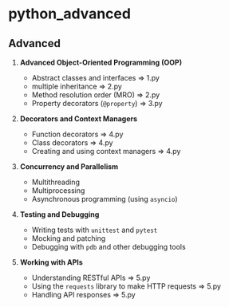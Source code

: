 # python_advanced

## Advanced
1. **Advanced Object-Oriented Programming (OOP)**
   - Abstract classes and interfaces => 1.py
   - multiple inheritance => 2.py
   - Method resolution order (MRO) => 2.py
   - Property decorators (`@property`) => 3.py

2. **Decorators and Context Managers**
   - Function decorators => 4.py
   - Class decorators => 4.py
   - Creating and using context managers => 4.py

3. **Concurrency and Parallelism**
   - Multithreading
   - Multiprocessing
   - Asynchronous programming (using `asyncio`)

4. **Testing and Debugging**
   - Writing tests with `unittest` and `pytest`
   - Mocking and patching
   - Debugging with `pdb` and other debugging tools

5. **Working with APIs**
   - Understanding RESTful APIs => 5.py
   - Using the `requests` library to make HTTP requests => 5.py
   - Handling API responses => 5.py